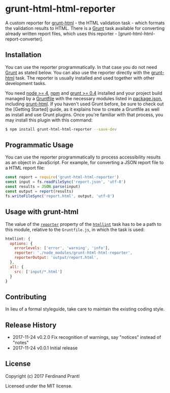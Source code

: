 # grunt-html-html-reporter

A custom reporter for [grunt-html] - the HTML validation task - which formats the validation results to HTML. There is a [Grunt] task available for converting already written report files, which uses this reporter - [grunt-html-html-report-converter].

## Installation

You can use the reporter programmatically. In that case you do not need [Grunt] as stated below. You can also use the reporter directly with the [grunt-html] task. The reporter is usually installed and used together with other development tasks.

You need [node >= 4][node], [npm] and [grunt >= 0.4][Grunt] installed and your project build managed by a [Gruntfile] with the necessary modules listed in [package.json], including [grunt-html]. If you haven't used Grunt before, be sure to check out the [Getting Started] guide, as it explains how to create a Gruntfile as well as install and use Grunt plugins. Once you're familiar with that process, you may install this plugin with this command:

```sh
$ npm install grunt-html-html-reporter --save-dev
```

## Programmatic Usage

You can use the reporter programmatically to process accessibility results as an object in JavaScript. For example, for converting a JSON report file to a HTML report file:

```js
const report = require('grunt-html-html-reporter')
const input = fs.readFileSync('report.json', 'utf-8')
const results = JSON.parse(input)
const output = report(results)
fs.writeFileSync('report.html', output, 'utf-8')
```

## Usage with grunt-html

The value of the [`reporter`] property of the [`htmllint`] task has to be a path to this module, relative to the `Gruntfile.js`, in which the task is used:

```js
htmllint: {
  options: {
    errorlevels: ['error', 'warning', 'info'],
    reporter: './node_modules/grunt-html-html-reporter',
    reporterOutput: 'output/report.html',
  },
  all: {
    src: ['input/*.html']
  }
}
```

## Contributing

In lieu of a formal styleguide, take care to maintain the existing coding style.

## Release History

 * 2017-11-24   v0.2.0   Fix recognition of warnings,
                         say "notices" instead of "notes"
 * 2017-11-24   v0.0.1   Initial release

## License

Copyright (c) 2017 Ferdinand Prantl

Licensed under the MIT license.

[node]: http://nodejs.org
[npm]: http://npmjs.org
[package.json]: https://docs.npmjs.com/files/package.json
[Grunt]: https://gruntjs.com
[Gruntfile]: http://gruntjs.com/sample-gruntfile
[Getting Gtarted]: https://github.com/gruntjs/grunt/wiki/Getting-started
[grunt-html]: https://github.com/jzaefferer/grunt-html
[`reporter`]: https://github.com/jzaefferer/grunt-html#reporter
[`htmllint`]: https://github.com/jzaefferer/grunt-html#getting-started

